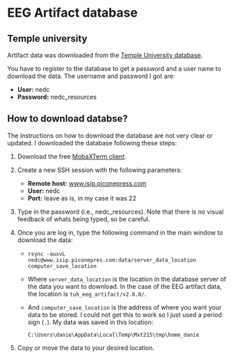 # EEG Artifact database
## Temple university
Artifact data was downloaded from the [Temple University database](https://isip.piconepress.com/projects/tuh_eeg/html/downloads.shtml#i_rsyn).

You have to register to the database to get a password and a user name to download the data. The username and password I got are:
- **User:** nedc
- **Password:** nedc_resources

## How to download databse?
The instructions on how to download the database are not very clear or updated.
I downloaded the database following these steps:

1) Download the free [MobaXTerm client](https://mobaxterm.mobatek.net/).
2) Create a new SSH session with the following parameters:
    - **Remote host:** www.isip.piconepress.com
    - **User:** nedc
    - **Port:** leave as is, in my case it was 22
3) Type in the password (i.e., nedc_resources). Note that there is no visual feedback of whats being typed, so be careful.
4) Once you are log in, type the following command in the main window to download the data:
    - `rsync -auxvL nedc@www.isip.piconepres.com:data/server_data_location computer_save_location`
    - Where `server_data_location` is the location in the database server of the data you want to download. In the case of the EEG artifact data, the location is `tuh_eeg_artifact/v2.0.0/`.
    - And `computer_save_location` is the address of where you want your data to be stored. I could not get this to work so I just used a period sign (`.`). My data was saved in this location:

        `C:\Users\danie\AppData\Local\Temp\Mxt215\tmp\home_danie`


5) Copy or move the data to your desired location.
 

